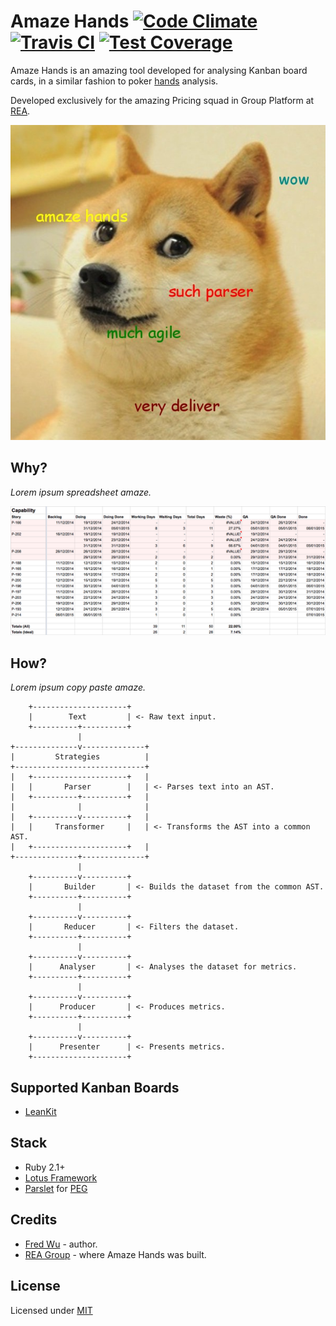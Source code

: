 # Amaze Hands [![Code Climate](https://codeclimate.com/github/fredwu/amaze_hands/badges/gpa.svg)](https://codeclimate.com/github/fredwu/amaze_hands) [![Travis CI](https://travis-ci.org/fredwu/amaze_hands.svg?branch=master)](https://travis-ci.org/fredwu/amaze_hands) [![Test Coverage](https://codeclimate.com/github/fredwu/amaze_hands/badges/coverage.svg)](https://codeclimate.com/github/fredwu/amaze_hands)

Amaze Hands is an amazing tool developed for analysing Kanban board cards, in a similar fashion to poker [hands](http://en.wikipedia.org/wiki/Glossary_of_poker_terms#hand) analysis.

Developed exclusively for the amazing Pricing squad in Group Platform at [REA](http://www.rea-group.com/).

![](doc/images/wow_amaze_hands.jpg)

## Why?

_Lorem ipsum spreadsheet amaze._

![](doc/images/spreadsheet.png)

## How?

_Lorem ipsum copy paste amaze._

        +---------------------+
        |        Text         | <- Raw text input.
        +----------+----------+
                   |
    +--------------v--------------+
    |         Strategies          |
    +-----------------------------+
    |   +---------------------+   |
    |   |       Parser        |   | <- Parses text into an AST.
    |   +----------+----------+   |
    |              |              |
    |   +----------v----------+   |
    |   |     Transformer     |   | <- Transforms the AST into a common AST.
    |   +---------------------+   |
    +--------------+--------------+
                   |
        +----------v----------+
        |       Builder       | <- Builds the dataset from the common AST.
        +----------+----------+
                   |
        +----------v----------+
        |       Reducer       | <- Filters the dataset.
        +----------+----------+
                   |
        +----------v----------+
        |      Analyser       | <- Analyses the dataset for metrics.
        +----------+----------+
                   |
        +----------v----------+
        |      Producer       | <- Produces metrics.
        +----------+----------+
                   |
        +----------v----------+
        |      Presenter      | <- Presents metrics.
        +---------------------+

## Supported Kanban Boards

- [LeanKit](http://leankit.com/)

## Stack

- Ruby 2.1+
- [Lotus Framework](http://lotusrb.org/)
- [Parslet](http://kschiess.github.io/parslet/) for [PEG](http://en.wikipedia.org/wiki/Parsing_expression_grammar)

## Credits

- [Fred Wu](http://fredwu.me/) - author.
- [REA Group](http://www.rea-group.com/) - where Amaze Hands was built.

## License

Licensed under [MIT](http://fredwu.mit-license.org/)
